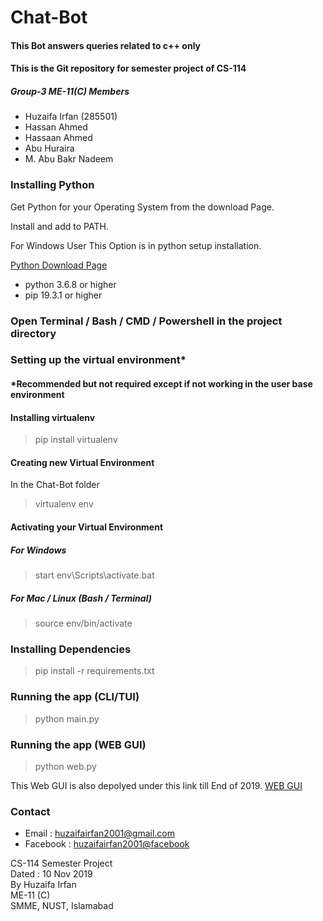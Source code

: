 # Chat-Bot
#### This Bot answers queries related to c++ only
#### This is the Git repository for semester project of CS-114

##### Group-3 ME-11(C) Members
* Huzaifa Irfan (285501)
* Hassan Ahmed
* Hassaan Ahmed
* Abu Huraira
*  M. Abu Bakr Nadeem

<!-- ## Setting up the Environment: -->

 ### Installing Python 
 Get Python for your Operating System from the download Page.


 Install and add to PATH. 

 For Windows User This Option is in python setup installation.

 
[Python Download Page](https://www.python.org/downloads/)
* python 3.6.8 or higher
* pip 19.3.1 or higher

### Open Terminal / Bash / CMD / Powershell in the project directory 

### Setting up the virtual environment* 
#### *Recommended but not required except if not working in the user base environment

#### Installing virtualenv
>pip install virtualenv

#### Creating new Virtual Environment
In the Chat-Bot folder
> virtualenv env

#### Activating your Virtual Environment

##### For Windows
> start env\Scripts\activate.bat
#####  For Mac / Linux (Bash / Terminal)
> source env/bin/activate


### Installing Dependencies
> pip install -r requirements.txt 

### Running the app (CLI/TUI)
> python main.py

### Running the app (WEB GUI)
> python web.py


This Web GUI is also depolyed under this link till End of 2019.
[WEB GUI](http://skiie.com:3098/)

### Contact
* Email : [huzaifairfan2001@gmail.com](mailto:huzaifairfan2001@gmail.com) 
* Facebook : [huzaifairfan2001@facebook](https://www.facebook.com/huzaifairfan2001) 


<div>
 CS-114 Semester Project
 <br>
 Dated : 10 Nov 2019
 <br>
 By Huzaifa Irfan
 <br>
 ME-11 (C)
 <br>
 SMME, 
 NUST, Islamabad
 </div>




